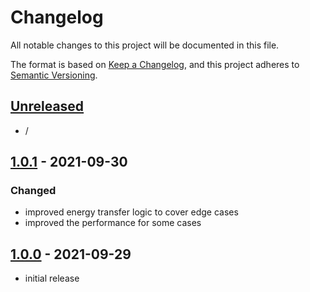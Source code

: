 # Changelog

All notable changes to this project will be documented in this file.

The format is based on [Keep a Changelog],
and this project adheres to [Semantic Versioning].

## [Unreleased]
- /


## [1.0.1] - 2021-09-30

### Changed
- improved energy transfer logic to cover edge cases
- improved the performance for some cases


## [1.0.0] - 2021-09-29
- initial release

<!-- Links -->
[keep a changelog]: https://keepachangelog.com/en/1.0.0/
[semantic versioning]: https://semver.org/spec/v2.0.0.html

<!-- Versions -->
[unreleased]: https://github.com/RLNT/minecraft_energymeter/compare/v1.0.1...HEAD
[1.0.1]: https://github.com/RLNT/minecraft_energymeter/compare/v1.0.0..v1.0.1
[1.0.0]: https://github.com/RLNT/minecraft_energymeter/releases/tag/v1.0.0
